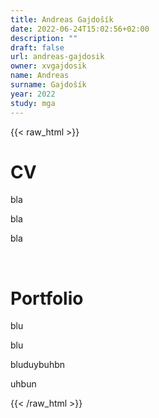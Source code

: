 ```yaml
---
title: Andreas Gajdošík
date: 2022-06-24T15:02:56+02:00
description: ""
draft: false
url: andreas-gajdosik
owner: xvgajdosik
name: Andreas
surname: Gajdošík
year: 2022
study: mga
---
```

{{< raw_html >}}
<h1>CV</h1>
<p>bla</p>
<p>bla</p>
<p>bla</p>
<p>&nbsp;</p>
<h1>Portfolio</h1>
<p>blu</p>
<p>blu</p>
<p>bluduybuhbn</p>
<p>uhbun</p>
{{< /raw_html >}}
